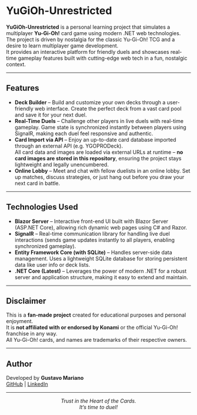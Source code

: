 # YuGiOh-Unrestricted

**YuGiOh-Unrestricted** is a personal learning project that simulates a multiplayer **Yu-Gi-Oh!** card game using modern .NET web technologies.  
The project is driven by nostalgia for the classic Yu-Gi-Oh! TCG and a desire to learn multiplayer game development.  
It provides an interactive platform for friendly duels and showcases real-time gameplay features built with cutting-edge web tech in a fun, nostalgic context.

---

## Features

- **Deck Builder** – Build and customize your own decks through a user-friendly web interface. Create the perfect deck from a vast card pool and save it for your next duel.  
- **Real-Time Duels** – Challenge other players in live duels with real-time gameplay. Game state is synchronized instantly between players using SignalR, making each duel feel responsive and authentic.  
- **Card Import via API** – Enjoy an up-to-date card database imported through an external API (e.g. YGOPRODeck).  
  All card data and images are loaded via external URLs at runtime – **no card images are stored in this repository**, ensuring the project stays lightweight and legally unencumbered.  
- **Online Lobby** – Meet and chat with fellow duelists in an online lobby. Set up matches, discuss strategies, or just hang out before you draw your next card in battle.  

---

## Technologies Used

- **Blazor Server** – Interactive front-end UI built with Blazor Server (ASP.NET Core), allowing rich dynamic web pages using C# and Razor.  
- **SignalR** – Real-time communication library for handling live duel interactions (sends game updates instantly to all players, enabling synchronized gameplay).  
- **Entity Framework Core (with SQLite)** – Handles server-side data management. Uses a lightweight SQLite database for storing persistent data like user info or deck lists.  
- **.NET Core (Latest)** – Leverages the power of modern .NET for a robust server and application structure, making it easy to extend and maintain.  

---

## Disclaimer

This is a **fan-made project** created for educational purposes and personal enjoyment.  
It is **not affiliated with or endorsed by Konami** or the official Yu-Gi-Oh! franchise in any way.  
All Yu-Gi-Oh! cards, and names are trademarks of their respective owners.  

---

## Author

Developed by **Gustavo Mariano**  
[GitHub](https://github.com/GustavoMariano) | [LinkedIn](https://www.linkedin.com/in/gustavo-mariano)

---

<div align="center">

*Trust in the Heart of the Cards.*  
*It’s time to duel!*  

</div>
